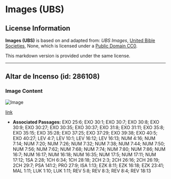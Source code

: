 # Images (UBS)

## License Information

**Images (UBS)** is based on and adapted from: _UBS Images_, [United Bible Societies](https://unitedbiblesocieties.org/), None, which is licensed under a [Public Domain CC0](https://creativecommons.org/public-domain/cc0/).

This markdown version is provided under the same license.



--------------------------------

## Altar de Incenso (id: 286108)

### Image Content

![Image](https://cdn.aquifer.bible/aquifer-content/resources/Media/WEB-0456_incense_altar.jpg)

[link](https://cdn.aquifer.bible/aquifer-content/resources/Media/WEB-0456_incense_altar.jpg)

* **Associated Passages:** EXO 25:6; EXO 30:1; EXO 30:7; EXO 30:8; EXO 30:9; EXO 30:27; EXO 30:35; EXO 30:37; EXO 31:8; EXO 31:11; EXO 35:8; EXO 35:15; EXO 35:28; EXO 37:25; EXO 37:29; EXO 39:38; EXO 40:5; EXO 40:27; LEV 4:7; LEV 10:1; LEV 16:12; LEV 16:13; NUM 4:16; NUM 7:14; NUM 7:20; NUM 7:26; NUM 7:32; NUM 7:38; NUM 7:44; NUM 7:50; NUM 7:56; NUM 7:62; NUM 7:68; NUM 7:74; NUM 7:80; NUM 7:86; NUM 16:7; NUM 16:17; NUM 16:18; NUM 16:35; NUM 17:5; NUM 17:11; NUM 17:12; 1SA 2:28; 1CH 6:34; 1CH 28:18; 2CH 2:3; 2CH 26:16; 2CH 26:19; 2CH 29:7; PSA 141:2; PRO 27:9; ISA 1:13; EZK 8:11; EZK 16:18; EZK 23:41; MAL 1:11; LUK 1:10; LUK 1:11; REV 5:8; REV 8:3; REV 8:4; REV 18:13

